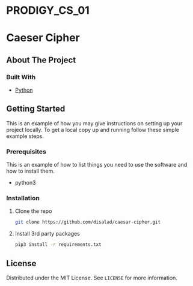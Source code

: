 # PRODIGY_CS_01

# Caeser Cipher

<!-- ABOUT THE PROJECT -->
## About The Project

### Built With

* [Python](https://python.org/)

<!-- GETTING STARTED -->
## Getting Started

This is an example of how you may give instructions on setting up your project locally.
To get a local copy up and running follow these simple example steps.

### Prerequisites

This is an example of how to list things you need to use the software and how to install them.

* python3

### Installation

1. Clone the repo
   ```sh
   git clone https://github.com/disalad/caesar-cipher.git
   ```
2. Install 3rd party packages
   ```sh
   pip3 install -r requirements.txt
   ```

<!-- LICENSE -->
## License

Distributed under the MIT License. See `LICENSE` for more information.


